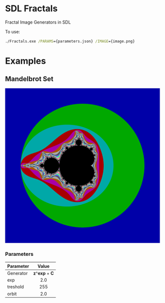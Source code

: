 # SDL Fractals
Fractal Image Generators in SDL

To use:

```cmd
./Fractals.exe /PARAMS={parameters.json} /IMAGE={image.png}
```

# Examples

## Mandelbrot Set
![Mandelbrot Set](/samples/mandelbrot.png)

### Parameters
|Parameter|Value                 |
|---------|:--------------------:|
|Generator| **z**^**exp** + **C**|
|exp      | 2.0                  |
|treshold | 255                  |
|orbit    | 2.0                  |

